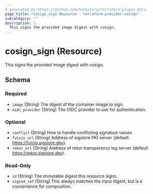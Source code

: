 ```yaml
---
# generated by https://github.com/hashicorp/terraform-plugin-docs
page_title: "cosign_sign Resource - terraform-provider-cosign"
subcategory: ""
description: |-
  This signs the provided image digest with cosign.
---
```


# cosign_sign (Resource)

This signs the provided image digest with cosign.



<!-- schema generated by tfplugindocs -->
## Schema

### Required

- `image` (String) The digest of the container image to sign.
- `oidc_provider` (String) The OIDC provider to use for authentication.

### Optional

- `conflict` (String) How to handle conflicting signature values
- `fulcio_url` (String) Address of sigstore PKI server (default https://fulcio.sigstore.dev).
- `rekor_url` (String) Address of rekor transparency log server (default https://rekor.sigstore.dev).

### Read-Only

- `id` (String) The immutable digest this resource signs.
- `signed_ref` (String) This always matches the input digest, but is a convenience for composition.

